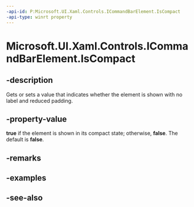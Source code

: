 ```yaml
---
-api-id: P:Microsoft.UI.Xaml.Controls.ICommandBarElement.IsCompact
-api-type: winrt property
---
```


<!-- Property syntax
public bool IsCompact { get;  set; }
-->

# Microsoft.UI.Xaml.Controls.ICommandBarElement.IsCompact

## -description

Gets or sets a value that indicates whether the element is shown with no label and reduced padding.

## -property-value

**true** if the element is shown in its compact state; otherwise, **false**. The default is **false**.

## -remarks

## -examples

## -see-also
